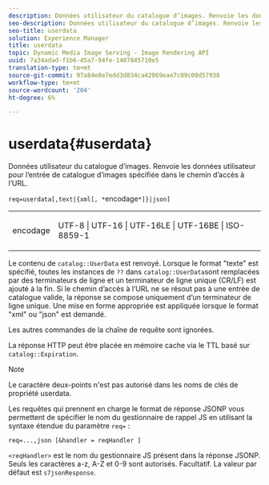 ```yaml
---
description: Données utilisateur du catalogue d’images. Renvoie les données utilisateur pour l’entrée de catalogue d’images spécifiée dans le chemin d’accès à l’URL.
seo-description: Données utilisateur du catalogue d’images. Renvoie les données utilisateur pour l’entrée de catalogue d’images spécifiée dans le chemin d’accès à l’URL.
seo-title: userdata
solution: Experience Manager
title: userdata
topic: Dynamic Media Image Serving - Image Rendering API
uuid: 7a34adad-f1b6-45a7-94fe-1407845710e5
translation-type: tm+mt
source-git-commit: 97a84e8e7edd3d834ca42069eae7c09c00d57938
workflow-type: tm+mt
source-wordcount: '204'
ht-degree: 6%

---
```



# userdata{#userdata}

Données utilisateur du catalogue d’images. Renvoie les données utilisateur pour l’entrée de catalogue d’images spécifiée dans le chemin d’accès à l’URL.

`req=userdata[,text|{xml[, *`encodage`*]}|json]`

<table id="simpletable_F9D94C83865F4216BCF7987C32FACC46"> 
 <tr class="strow"> 
  <td class="stentry"> <p><span class="varname"> encodage</span> </p> </td> 
  <td class="stentry"> <p><span class="codeph"> UTF-8 | UTF-16 | UTF-16LE | UTF-16BE | ISO-8859-1</span> </p></td> 
 </tr> 
</table>

Le contenu de `catalog::UserData` est renvoyé. Lorsque le format &quot;texte&quot; est spécifié, toutes les instances de `??` dans `catalog::UserData`sont remplacées par des terminateurs de ligne et un terminateur de ligne unique (CR/LF) est ajouté à la fin. Si le chemin d’accès à l’URL ne se résout pas à une entrée de catalogue valide, la réponse se compose uniquement d’un terminateur de ligne unique. Une mise en forme appropriée est appliquée lorsque le format &quot;xml&quot; ou &quot;json&quot; est demandé.

Les autres commandes de la chaîne de requête sont ignorées.

La réponse HTTP peut être placée en mémoire cache via le TTL basé sur `catalog::Expiration`.

>[!NOTE]
>
>Le caractère deux-points n&#39;est pas autorisé dans les noms de clés de propriété userdata.

Les requêtes qui prennent en charge le format de réponse JSONP vous permettent de spécifier le nom du gestionnaire de rappel JS en utilisant la syntaxe étendue du paramètre `req=` :

`req=...,json [&handler = reqHandler ]`

`<reqHandler>` est le nom du gestionnaire JS présent dans la réponse JSONP. Seuls les caractères a-z, A-Z et 0-9 sont autorisés. Facultatif. La valeur par défaut est `s7jsonResponse`.
